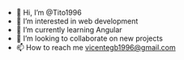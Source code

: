 - 👋 Hi, I’m @Tito1996
- 👀 I’m interested in web development
- 🌱 I’m currently learning Angular
- 💞️ I’m looking to collaborate on new projects
- 📫 How to reach me vicentegb1996@gmail.com

<!---
Tito1996/Tito1996 is a ✨ special ✨ repository because its `README.md` (this file) appears on your GitHub profile.
You can click the Preview link to take a look at your changes.
--->
